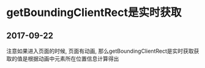 # getBoundingClientRect是实时获取
## 2017-09-22

注意如果进入页面的时候, 页面有动画, 那么getBoundingClientRect是实时获取获取的值是根据动画中元素所在位置信息计算得出
